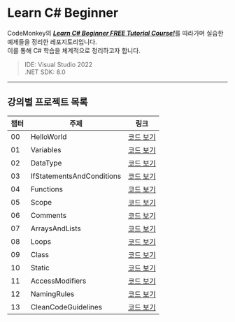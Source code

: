 # Learn C# Beginner

CodeMonkey의 [***Learn C# Beginner FREE Tutorial Course!***](https://www.youtube.com/watch?v=pReR6Z9rK-o&list=PLzDRvYVwl53vxdAPq8OznBAdjf0eeiipT&index=6)를 따라가며 실습한 예제들을 정리한 레포지토리입니다.  
이를 통해 C# 학습을 체계적으로 정리하고자 합니다.  

> IDE: Visual Studio 2022  
> .NET SDK: 8.0  

---

## 강의별 프로젝트 목록

| 챕터 | 주제 | 링크 |
|-------|------|------|
| 00 | HelloWorld | [코드 보기](https://github.com/junseobma/learn-csharp-beginner/blob/main/00-HelloWorld/HelloWorld/Program.cs) |
| 01 | Variables | [코드 보기](https://github.com/junseobma/learn-csharp-beginner/blob/main/01-Variables/Variables/Program.cs) |
| 02 | DataType | [코드 보기](https://github.com/junseobma/learn-csharp-beginner/blob/main/02-DataType/DataType/Program.cs) |
| 03 | IfStatementsAndConditions | [코드 보기](https://github.com/junseobma/learn-csharp-beginner/blob/main/03-IfStatementsAndConditions/IfStatementsAndConditions/Program.cs) |
| 04 | Functions | [코드 보기](https://github.com/junseobma/learn-csharp-beginner/blob/main/04-Functions/Functions/Program.cs) |
| 05 | Scope | [코드 보기](https://github.com/junseobma/learn-csharp-beginner/blob/main/05-Scope/Scope/Program.cs) |
| 06 | Comments | [코드 보기](https://github.com/junseobma/learn-csharp-beginner/blob/main/06-Comments/Comments/Program.cs) |
| 07 | ArraysAndLists | [코드 보기](https://github.com/junseobma/learn-csharp-beginner/blob/main/07-ArraysAndLists/ArraysAndLists/Program.cs) |
| 08 | Loops | [코드 보기](https://github.com/junseobma/learn-csharp-beginner/blob/main/08-Loops/Loops/Program.cs) |
| 09 | Class | [코드 보기](https://github.com/junseobma/learn-csharp-beginner/blob/main/09-Class/Class/Program.cs) |
| 10 | Static | [코드 보기](https://github.com/junseobma/learn-csharp-beginner/blob/main/10-Static/Static/Program.cs) |
| 11 | AccessModifiers | [코드 보기](https://github.com/junseobma/learn-csharp-beginner/blob/main/11-AccessModifiers/AccessModifiers/Program.cs) |
| 12 | NamingRules | [코드 보기](https://github.com/junseobma/learn-csharp-beginner/blob/main/12-NamingRules/NamingRules/Program.cs) |
| 13 | CleanCodeGuidelines | [코드 보기](https://github.com/junseobma/learn-csharp-beginner/blob/main/13-CleanCodeGuidelines/CleanCodeGuidelines/Program.cs) |
